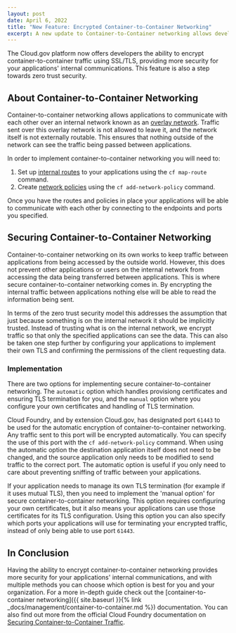 ```yaml
---
layout: post
date: April 6, 2022
title: "New Feature: Encrypted Container-to-Container Networking"
excerpt: A new update to Container-to-Container networking allows developers to enable encryption of traffic between applications using SSL/TLS.
---
```


The Cloud.gov platform now offers developers the ability to encrypt container-to-container traffic using SSL/TLS, providing more security for your applications' internal communications. This feature is also a step towards zero trust security.

## About Container-to-Container Networking

Container-to-container networking allows applications to communicate with each other over an internal network known as an [overlay network](https://docs.cloudfoundry.org/concepts/understand-cf-networking.html#overlay-network). Traffic sent over this overlay network is not allowed to leave it, and the network itself is not externally routable. This ensures that nothing outside of the network can see the traffic being passed between applications.

In order to implement container-to-container networking you will need to:

1. Set up [internal routes](https://docs.cloudfoundry.org/devguide/deploy-apps/routes-domains.html#internal-routes) to your applications using the `cf map-route` command.
2. Create [network policies](https://docs.cloudfoundry.org/devguide/deploy-apps/cf-networking.html#add-policy) using the `cf add-network-policy` command.

Once you have the routes and policies in place your applications will be able to communicate with each other by connecting to the endpoints and ports you specified.

## Securing Container-to-Container Networking

Container-to-container networking on its own works to keep traffic between applications from being accessed by the outside world. However, this does not prevent other applications or users on the internal network from accessing the data being transferred between applications. This is where secure container-to-container networking comes in. By encrypting the internal traffic between applications nothing else will be able to read the information being sent.

In terms of the zero trust security model this addresses the assumption that just because something is on the internal network it should be implicitly trusted. Instead of trusting what is on the internal network, we encrypt traffic so that only the specified applications can see the data. This can also be taken one step further by configuring your applications to implement their own TLS and confirming the permissions of the client requesting data.

### Implementation

There are two options for implementing secure container-to-container networking. The `automatic` option which handles provisiong certificates and ensuring TLS termination for you, and the `manual` option where you configure your own certificates and handling of TLS termination.

Cloud Foundry, and by extension Cloud.gov, has designated port `61443` to be used for the automatic encryption of container-to-container networking. Any traffic sent to this port will be encrypted automatically. You can specify the use of this port with the `cf add-network-policy` command. When using the automatic option the destination application itself does not need to be changed, and the source application only needs to be modified to send traffic to the correct port. The automatic option is useful if you only need to care about preventing sniffing of traffic between your applications.

If your application needs to manage its own TLS termination (for example if it uses mutual TLS), then you need to implement the 'manual option' for secure container-to-container networking. This option requires configuring your own certificates, but it also means your applications can use those certificates for its TLS configuration. Using this option you can also specify which ports your applications will use for terminating your encrypted traffic, instead of only being able to use port `61443`.

## In Conclusion

Having the ability to encrypt container-to-container networking provides more security for your applications' internal communications, and with multiple methods you can choose which option is best for you and your organization. For a more in-depth guide check out the [container-to-container networking]({{ site.baseurl }}{% link _docs/management/container-to-container.md %}) documentation. You can also find out more from the official Cloud Foundry documentation on [Securing Container-to-Container Traffic](https://docs.cloudfoundry.org/concepts/understand-cf-networking.html#securing-traffic).